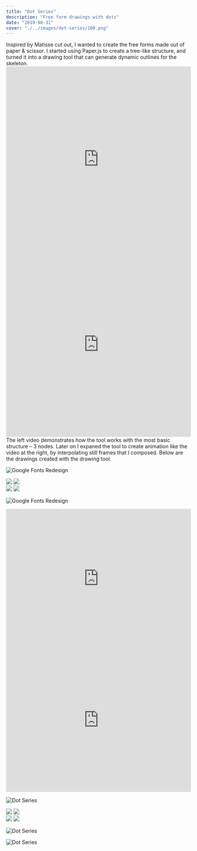 ```yaml
---
title: "Dot Series"
description: "Free form drawings with dots"
date: "2019-08-31"
cover: "./../images/dot-series/100.png"
---
```

<div class="text">Inspired by Matisse cut out, I wanted to create the free forms made out of paper & scissor. I started using Paper.js to create a tree-like structure, and turned it into a drawing tool that can generate dynamic outlines for the skeleton. </div>

<div class="row two">
<div style="padding:100% 0 0 0;position:relative;"><iframe src="https://player.vimeo.com/video/358426372?autoplay=1&loop=1&title=0&byline=0&portrait=0" style="position:absolute;top:0;left:0;width:100%;height:100%;" frameborder="0" allow="autoplay; fullscreen" allowfullscreen></iframe></div><script src="https://player.vimeo.com/api/player.js"></script>

<div style="padding:100% 0 0 0;position:relative;"><iframe src="https://player.vimeo.com/video/358414087?autoplay=1&loop=1&title=0&byline=0&portrait=0" style="position:absolute;top:0;left:0;width:100%;height:100%;" frameborder="0" allow="autoplay; fullscreen" allowfullscreen></iframe></div><script src="https://player.vimeo.com/api/player.js"></script>
</div>

<div class="text">The left video demonstrates how the tool works with the most basic structure – 3 nodes. Later on I expaned the tool to create animation like the video at the right, by interpolating still frames that I composed. Below are the drawings created with the drawing tool. </div>

![Google Fonts Redesign](./../images/dot-series/02.jpg)

<div class="row two">
  <img src="./../images/dot-series/10.jpg" />
  <img src="./../images/dot-series/07.jpg" />
</div>

<div class="row two">
  <img src="./../images/dot-series/05.jpg" />
  <img src="./../images/dot-series/04.jpg" />
</div>

![Google Fonts Redesign](./../images/dot-series/03.jpg)

<div class="video"><div style="padding:75% 0 0 0;position:relative;"><iframe src="https://player.vimeo.com/video/358202627?autoplay=1&loop=1&title=0&byline=0&portrait=0" style="position:absolute;top:0;left:0;width:100%;height:100%;" frameborder="0" allow="autoplay; fullscreen" allowfullscreen></iframe></div><script src="https://player.vimeo.com/api/player.js"></script></div>

<div class="video"><div style="padding:77.7% 0 0 0;position:relative;"><iframe src="https://player.vimeo.com/video/358235316?autoplay=1&loop=1&title=0&byline=0&portrait=0" style="position:absolute;top:0;left:0;width:100%;height:100%;" frameborder="0" allow="autoplay; fullscreen" allowfullscreen></iframe></div><script src="https://player.vimeo.com/api/player.js"></script></div>


![Dot Series](./../images/dot-series/20.png)

<div class="row two">
  <img src="./../images/dot-series/21.png" />
  <img src="./../images/dot-series/22.png" />
</div>

<div class="row two">
  <img src="./../images/dot-series/23.png" />
  <img src="./../images/dot-series/37.png" />
</div>

![Dot Series](./../images/dot-series/41.png)

![Dot Series](./../images/dot-series/45.png)
